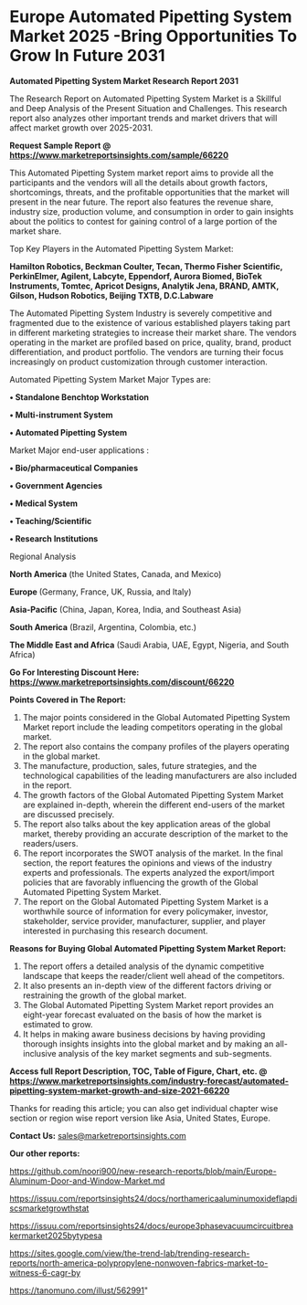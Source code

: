 # Europe Automated Pipetting System Market 2025 -Bring Opportunities To Grow In Future 2031

<strong>Automated Pipetting System Market Research Report 2031</strong>

The Research Report on Automated Pipetting System Market is a Skillful and Deep Analysis of the Present Situation and Challenges. This research report also analyzes other important trends and market drivers that will affect market growth over 2025-2031.

<strong>Request Sample Report @ <a href=https://www.marketreportsinsights.com/sample/66220>https://www.marketreportsinsights.com/sample/66220</a></strong>

This Automated Pipetting System market report aims to provide all the participants and the vendors will all the details about growth factors, shortcomings, threats, and the profitable opportunities that the market will present in the near future. The report also features the revenue share, industry size, production volume, and consumption in order to gain insights about the politics to contest for gaining control of a large portion of the market share.

Top Key Players in the Automated Pipetting System Market:

<strong>Hamilton Robotics, Beckman Coulter, Tecan, Thermo Fisher Scientific, PerkinElmer, Agilent, Labcyte, Eppendorf, Aurora Biomed, BioTek Instruments, Tomtec, Apricot Designs, Analytik Jena, BRAND, AMTK, Gilson, Hudson Robotics, Beijing TXTB, D.C.Labware</strong>

The Automated Pipetting System Industry is severely competitive and fragmented due to the existence of various established players taking part in different marketing strategies to increase their market share. The vendors operating in the market are profiled based on price, quality, brand, product differentiation, and product portfolio. The vendors are turning their focus increasingly on product customization through customer interaction.

Automated Pipetting System Market Major Types are:

<strong>• Standalone Benchtop Workstation

• Multi-instrument System

• Automated Pipetting System</strong>

Market Major end-user applications :

<strong>• Bio/pharmaceutical Companies

• Government Agencies

• Medical System

• Teaching/Scientific

• Research Institutions</strong>

Regional Analysis

</u><strong><b>North America</b></strong> (the United States, Canada, and Mexico)

<strong><b>Europe </b></strong>(Germany, France, UK, Russia, and Italy)

<strong><b>Asia-Pacific</b></strong> (China, Japan, Korea, India, and Southeast Asia)

<strong><b>South America</b></strong> (Brazil, Argentina, Colombia, etc.)

<strong><b>The Middle East and Africa</b></strong> (Saudi Arabia, UAE, Egypt, Nigeria, and South Africa)

<strong>Go For Interesting Discount Here: <a href=https://www.marketreportsinsights.com/discount/66220>https://www.marketreportsinsights.com/discount/66220</a></strong>

<strong>Points Covered in The Report:</strong>
<ol>
  <li>The major points considered in the Global Automated Pipetting System Market report include the leading competitors operating in the global market.</li>
  <li>The report also contains the company profiles of the players operating in the global market.</li>
  <li>The manufacture, production, sales, future strategies, and the technological capabilities of the leading manufacturers are also included in the report.</li>
  <li>The growth factors of the Global Automated Pipetting System Market are explained in-depth, wherein the different end-users of the market are discussed precisely.</li>
  <li>The report also talks about the key application areas of the global market, thereby providing an accurate description of the market to the readers/users.</li>
  <li>The report incorporates the SWOT analysis of the market. In the final section, the report features the opinions and views of the industry experts and professionals. The experts analyzed the export/import policies that are favorably influencing the growth of the Global Automated Pipetting System Market.</li>
  <li>The report on the Global Automated Pipetting System Market is a worthwhile source of information for every policymaker, investor, stakeholder, service provider, manufacturer, supplier, and player interested in purchasing this research document.</li>
</ol>
<strong>Reasons for Buying Global Automated Pipetting System Market Report:</strong>

<ol>
  <li>The report offers a detailed analysis of the dynamic competitive landscape that keeps the reader/client well ahead of the competitors.</li>
  <li>It also presents an in-depth view of the different factors driving or restraining the growth of the global market.</li>
  <li>The Global Automated Pipetting System Market report provides an eight-year forecast evaluated on the basis of how the market is estimated to grow.</li>
  <li>It helps in making aware business decisions by having providing thorough insights insights into the global market and by making an all-inclusive analysis of the key market segments and sub-segments.</li>
</ol>
<strong>Access full Report Description, TOC, Table of Figure, Chart, etc. @ <a href=https://www.marketreportsinsights.com/industry-forecast/automated-pipetting-system-market-growth-and-size-2021-66220>https://www.marketreportsinsights.com/industry-forecast/automated-pipetting-system-market-growth-and-size-2021-66220</a></strong>


Thanks for reading this article; you can also get individual chapter wise section or region wise report version like Asia, United States, Europe.

<strong>Contact Us:</strong>
sales@marketreportsinsights.com

<strong>Our other reports:</strong>

<a href=https://github.com/noori900/new-research-reports/blob/main/Europe-Aluminum-Door-and-Window-Market.md>https://github.com/noori900/new-research-reports/blob/main/Europe-Aluminum-Door-and-Window-Market.md</a>

<a href=https://issuu.com/reportsinsights24/docs/northamericaaluminumoxideflapdiscsmarketgrowthstat>https://issuu.com/reportsinsights24/docs/northamericaaluminumoxideflapdiscsmarketgrowthstat</a>

<a href=https://issuu.com/reportsinsights24/docs/europe3phasevacuumcircuitbreakermarket2025bytypesa>https://issuu.com/reportsinsights24/docs/europe3phasevacuumcircuitbreakermarket2025bytypesa</a>

<a href=https://sites.google.com/view/the-trend-lab/trending-research-reports/north-america-polypropylene-nonwoven-fabrics-market-to-witness-6-cagr-by>https://sites.google.com/view/the-trend-lab/trending-research-reports/north-america-polypropylene-nonwoven-fabrics-market-to-witness-6-cagr-by</a>

<a href=https://tanomuno.com/illust/562991>https://tanomuno.com/illust/562991</a>"
